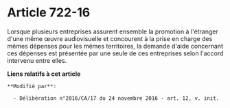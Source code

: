 # Article 722-16

Lorsque plusieurs entreprises assurent ensemble la promotion à l'étranger d'une même œuvre audiovisuelle et concourent à la
prise en charge des mêmes dépenses pour les mêmes territoires, la demande d'aide concernant ces dépenses est présentée par
une seule de ces entreprises selon l'accord intervenu entre elles.

**Liens relatifs à cet article**

	**Modifié par**:

	  - Délibération n°2016/CA/17 du 24 novembre 2016 - art. 12, v. init.
